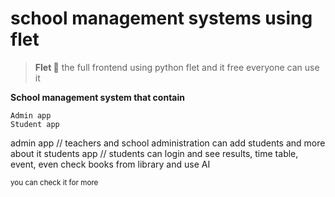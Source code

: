 # school management systems using flet

> **Flet 💫** 
the full frontend using python flet and it free everyone can use it 

**School management system that contain**
```
Admin app 
Student app
```

admin app // teachers and school administration can add students and more about it 
students app // students can login and see results, time table, event, even check books from library and use AI 

<sub>you can check it for more</sub>
